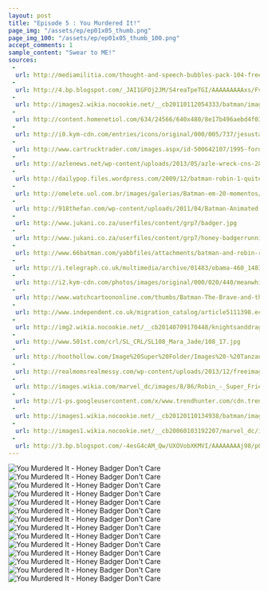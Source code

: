 ```yaml
---
layout: post
title: "Episode 5 : You Murdered It!"
page_img: "/assets/ep/ep01x05_thumb.png"
page_img_100: "/assets/ep/ep01x05_thumb_100.png"
accept_comments: 1
sample_content: "Swear to ME!"
sources:
 - 
  url: http://mediamilitia.com/thought-and-speech-bubbles-pack-104-free-vectors-and-images/
 - 
  url: http://4.bp.blogspot.com/_JAI1GFOj2JM/S4reaTpeTGI/AAAAAAAAAxs/FvMw_ef8G9g/s640/Batman181-15-16.jpg
 - 
  url: http://images2.wikia.nocookie.net/__cb20110112054333/batman/images/a/a3/NealAdamsBatman.jpg
 - 
  url: http://content.homenetiol.com/634/24566/640x480/8e17b496aebd4f03af9f997117cecbe2.jpg
 - 
  url: http://i0.kym-cdn.com/entries/icons/original/000/005/737/jesustakewheel.jpg
 - 
  url: http://www.cartrucktrader.com/images.aspx/id-500642107/1995-ford-econoline-cargo-van-107-p1.jpg
 - 
  url: http://azlenews.net/wp-content/uploads/2013/05/azle-wreck-cns-2841-C.jpg
 - 
  url: http://dailypop.files.wordpress.com/2009/12/batman-robin-1-quitely.jpg
 - 
  url: http://omelete.uol.com.br/images/galerias/Batman-em-20-momentos/Batman-por-Marshall-Rogers.jpg
 - 
  url: http://918thefan.com/wp-content/uploads/2011/04/Batman-Animated-031-300x202.jpg
 - 
  url: http://www.jukani.co.za/userfiles/content/grp7/badger.jpg
 - 
  url: http://www.jukani.co.za/userfiles/content/grp7/honey-badgerrunning.jpg
 - 
  url: http://www.66batman.com/yabbfiles/attachments/batman-and-robin-running_001.jpg
 - 
  url: http://i.telegraph.co.uk/multimedia/archive/01483/obama-460_1483275c.jpg
 - 
  url: http://i2.kym-cdn.com/photos/images/original/000/020/440/meanwhilethe-dark-sides-plan-for-a-20078-1253140262-2.jpg
 - 
  url: http://www.watchcartoononline.com/thumbs/Batman-The-Brave-and-the-Bold-Season-2-Episode-3-Revenge-of-the-Reach-.jpg
 - 
  url: http://www.independent.co.uk/migration_catalog/article5111398.ece/ALTERNATES/w460/pg-52-batman.jpeg
 - 
  url: http://img2.wikia.nocookie.net/__cb20140709170448/knightsanddragons/images/c/c2/Peanut-butter-jelly-time.gif
 - 
  url: http://www.501st.com/crl/SL_CRL/SL108_Mara_Jade/108_17.jpg
 - 
  url: http://hoothollow.com/Image%20Super%20Folder/Images%20-%20Tanzania%202011%20T1/Honey_badger_6279_1.jpg
 - 
  url: http://realmomsrealmessy.com/wp-content/uploads/2013/12/freeimage-8623788-high.jpg
 - 
  url: http://images.wikia.com/marvel_dc/images/8/86/Robin_-_Super_Friends_01.jpg
 - 
  url: http://1-ps.googleusercontent.com/x/www.trendhunter.com/cdn.trendhunterstatic.com/thumbs/xdisappointed-dad-batman-meme.jpeg.pagespeed.ic.X7NQUmJWsP.jpg
 - 
  url: http://images1.wikia.nocookie.net/__cb20120110134938/batman/images/5/5f/BatmanBTBATB.jpg
 - 
  url: http://images1.wikia.nocookie.net/__cb20060103192207/marvel_dc/images/9/9a/Batman_cape.jpg
 - 
  url: http://3.bp.blogspot.com/-4esG4cAM_Qw/UXOVobXKMVI/AAAAAAAAj98/pQUpr8IElZM/s400/batman-over-time-the-superhero-s-evolution-from-1939-to-2012-7a419e26af.jpg
---
```



<div style="margin-left: auto; margin-right: auto; width: 600px;">
  <img src="/assets/ep/ep01x05_01.png" alt="You Murdered It - Honey Badger Don't Care" />
  <img src="/assets/ep/ep01x05_02.png" alt="You Murdered It - Honey Badger Don't Care" />
  <img src="/assets/ep/ep01x05_03.png" alt="You Murdered It - Honey Badger Don't Care" />
  <img src="/assets/ep/ep01x05_04.png" alt="You Murdered It - Honey Badger Don't Care" />
  <img src="/assets/ep/ep01x05_05.png" alt="You Murdered It - Honey Badger Don't Care" />
  <img src="/assets/ep/ep01x05_06.png" alt="You Murdered It - Honey Badger Don't Care" />
  <img src="/assets/ep/ep01x05_07.png" alt="You Murdered It - Honey Badger Don't Care" />
  <img src="/assets/ep/ep01x05_08.png" alt="You Murdered It - Honey Badger Don't Care" />
  <img src="/assets/ep/ep01x05_09.png" alt="You Murdered It - Honey Badger Don't Care" />
  <img src="/assets/ep/ep01x05_10.png" alt="You Murdered It - Honey Badger Don't Care" />
  <img src="/assets/ep/ep01x05_11.png" alt="You Murdered It - Honey Badger Don't Care" />
  <img src="/assets/ep/ep01x05_12.png" alt="You Murdered It - Honey Badger Don't Care" />
  <img src="/assets/ep/ep01x05_13.png" alt="You Murdered It - Honey Badger Don't Care" />
  <img src="/assets/ep/ep01x05-Batman-Uncontrollable-Cycle.gif" alt="You Murdered It - Honey Badger Don't Care" />
</div>

<div style="display: none">
  Script:

  Robin meme: We're memes? Like those cats with bad grammar?
  Batman meme: Not just those. A meme is information that spreads... HOLD ON!
  Batman meme: Jesus, if you take this wheel, I swear to God...
  Jesus meme: Swear to me!
  Batman meme: An Internet photo evolves into a meme once you feel homicidal at the sight of it.
  Batman meme: So memes are often hostile.
  Robin meme: Is this another one of your meme friends?
  Batman meme: Honey badger is not friendly. Honey badger don't care.
  Robin meme: That doesn't explain why we keep changing.
  Batman meme: Memes change when people add to them. But people are lazy. They don't make sure the pictures match.
  Banana GIF meme: Peanut Butter Jelly Time. Where ya at?
  Honey Badger: /slip/
  Robin meme: Batman! That banana... you murdered it!
  Batman meme: He'll recover. And he didn't feel it. He hasn't been awoken.
  Robin meme: Awoken? They have to be awoken? Does that mean...
  Batman meme: Yes!
  Batman meme: Someone woke us for a reason.
  [HOLY PLOT EXPOSITION!]
  Robin meme: What the actual fuck?
</div>